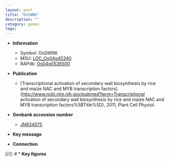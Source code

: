 ```yaml
---
layout: post
title: "OsSWN6"
description: ""
category: genes
tags: 
---
```


* **Information**  
    + Symbol: OsSWN6  
    + MSU: [LOC_Os04g45340](http://rice.plantbiology.msu.edu/cgi-bin/ORF_infopage.cgi?orf=LOC_Os04g45340)  
    + RAPdb: [Os04g0536500](http://rapdb.dna.affrc.go.jp/viewer/gbrowse_details/irgsp1?name=Os04g0536500)  

* **Publication**  
    + [Transcriptional activation of secondary wall biosynthesis by rice and maize NAC and MYB transcription factors](http://www.ncbi.nlm.nih.gov/pubmed?term=Transcriptional activation of secondary wall biosynthesis by rice and maize NAC and MYB transcription factors%5BTitle%5D), 2011, Plant Cell Physiol.

* **Genbank accession number**  
    + [JN634075](http://www.ncbi.nlm.nih.gov/nuccore/JN634075)

* **Key message**  

* **Connection**  

[//]: # * **Key figures**  



